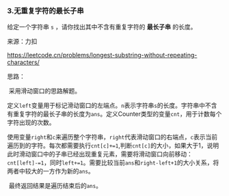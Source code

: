 ### 3.无重复字符的最长子串

给定一个字符串 `s` ，请你找出其中不含有重复字符的 **最长子串** 的长度。

来源：力扣

https://leetcode.cn/problems/longest-substring-without-repeating-characters/



思路：

​		采用滑动窗口的思路解题。

​		定义`left`变量用于标记滑动窗口的左端点。`n`表示字符串`s`的长度。字符串中不含有重复字符的最长子串的长度为`ans`。定义Counter类型的变量`cnt`，用于计数每个字符出现的次数。

​		使用变量`right`和`c`来遍历整个字符串，`right`代表滑动窗口的右端点，`c`表示当前遍历到的字符。每次都需要执行`cnt[c]+=1`,判断`cnt[c]`的大小，如果大于1，说明此时滑动窗口中的子串已经出现重复元素，需要将滑动窗口向前移动：`cnt[left]-=1`，同时`left+=1`。需要比较当前`ans`和`right-left+1`的大小关系，将两者中较大的一方作为新的`ans`。

​		最终返回结果是遍历结束后的`ans`。

​		